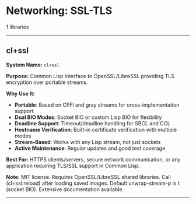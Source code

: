 # Networking: SSL-TLS

1 libraries

---

## cl+ssl

**System Name:** `cl+ssl`

**Purpose:** Common Lisp interface to OpenSSL/LibreSSL providing TLS encryption over portable streams.

**Why Use It:**
- **Portable**: Based on CFFI and gray streams for cross-implementation support
- **Dual BIO Modes**: Socket BIO or custom Lisp BIO for flexibility
- **Deadline Support**: Timeout/deadline handling for SBCL and CCL
- **Hostname Verification**: Built-in certificate verification with multiple modes
- **Stream-Based**: Works with any Lisp stream, not just sockets
- **Active Maintenance**: Regular updates and good test coverage

**Best For:** HTTPS clients/servers, secure network communication, or any application requiring TLS/SSL support in Common Lisp.

**Note:** MIT license. Requires OpenSSL/LibreSSL shared libraries. Call (cl+ssl:reload) after loading saved images. Default unwrap-stream-p is t (socket BIO). Extensive documentation available.

---




